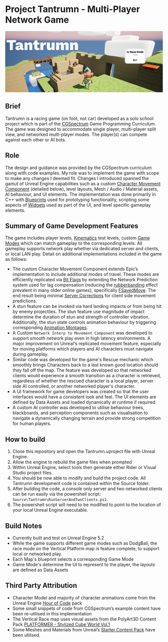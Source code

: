 ﻿# Project Tantrumn - Multi-Player Network Game

![image info](./banner.png)

## Brief
Tantrumn is a racing game (on foot, not car) developed as a solo school project which is part of the [CGSpectrum](https://www.cgspectrum.com/) Game Programming Curriculum. The game was designed to accommodate single player, multi-player split view, and networked multi-player modes. The player(s) can compete against each other or AI bots.

## Role
The design and guidance was provided by the CGSpectrum curriculum along with code examples. My role was to implement the game with scope to make any changes I deemed fit. Changes I introduced spanned the gamut of Unreal Engine capabilities such as a custom [Character Movement Component](https://docs.unrealengine.com/5.2/en-US/understanding-networked-movement-in-the-character-movement-component-for-unreal-engine/) (detailed below), level layouts, Mesh / Audio / Material assets, AI behaviour, and UI elements. The implementation was done primarily in C++ with [Blueprints](https://docs.unrealengine.com/5.2/en-US/introduction-to-blueprints-visual-scripting-in-unreal-engine/) used for prototyping functionality, scripting some aspects of [Widgets](https://docs.unrealengine.com/5.2/en-US/creating-widgets-in-unreal-engine/) used as part of the UI, and level specific gameplay elements.

## Summary of Game Development Features
The game includes player levels, [Kinematics](https://en.wikipedia.org/wiki/Kinematics) test levels, custom [Game Modes](https://docs.unrealengine.com/5.2/en-US/game-mode-and-game-state-in-unreal-engine/) which can match gameplay to the corresponding levels. All gameplay supports network play whether via dedicated server and clients, or local LAN play. Detail on additional implementations included in the game as follows:
* The custom Character Movement Component extends Epic’s implementation to include additional modes of travel. These modes are efficiently replicated via [Bit Flags](https://en.wikipedia.org/wiki/Bit_field) by extending the Network Prediction system used for lag compensation (reducing the [rubberbanding](https://www.dictionary.com/browse/rubberbanding) effect prevalent in many older online games), specifically [FSavedMove](https://docs.unrealengine.com/5.2/en-US/API/Runtime/Engine/GameFramework/FSavedMove_Character/). The end result being minimal [Server Corrections](https://docs.unrealengine.com/5.2/en-US/understanding-networked-movement-in-the-character-movement-component-for-unreal-engine/#customizingnetworkedcharactermovement) for client side movement predictions.
* A stun feature can be invoked via hard landing impacts or from being hit by enemy projectiles.  The stun feature use magnitude of impact determine the duration of stun and strength of controller vibration. Additionally, the stun state controls animation behaviour by triggering corresponding [Animation Montages](https://docs.unrealengine.com/5.2/en-US/animation-montage-in-unreal-engine/).
* A Custom `Network Interp to Movement Component` was developed to support smooth network play even in high latency environments. A major improvement on Unreal's replicated movement feature, especially for moving platforms which players and AI characters must navigate during gameplay.
* Similar code was developed for the game's Rescue mechanic which smoothly brings Characters back to a last known good location should they fall off the map.  The feature was developed so that networked clients would experience a smooth transition as a character is retrieved, regardless of whether the rescued character is a local player, server side AI controlled, or another networked player's character.
* A UI framework for game developers was created so that the user interfaces would have a consistent look and feel.  The UI elements are defined by Data Assets and loaded dynamically at runtime if required.
* A custom AI controller was developed to utilise behaviour trees, blackboards, and perception components such as visualisation to navigate a dynamically changing terrain and provide strong competition for human players.

## How to build
1. Clone this repository and open the Tantrumn.uproject file with Unreal Engine.
2. Allow the engine to rebuild the game files when prompted
3. Within Unreal Engine, select tools then generate either Rider or Visual Studio project files.
4. You should be now able to modify and build the project code. All Tantrumn development code is contained within the Source folder.
5. After building the code, a console only server and two networked clients can be run easily via the powershell script: `Source\Tantrumn\RunServerAndTwoClients.ps1`.
6. The powershell script will need to be modified to point to the location of your local Unreal Engine executable.

## Build Notes
* Currently built and test on Unreal Engine 5.2
* While the game supports different game modes such as DodgBall, the race mode on the Vertical Platform map is feature complete, to support local or networked play.
* Each Map's blueprint selects a corresponding Game Mode
* Game Mode's determine the UI to represent to the player, the layouts are defined as Data Assets

## Third Party Attribution
* Character Model and majority of character animations come from the Unreal Engine [Hour of Code](https://www.unrealengine.com/marketplace/en-US/product/unreal-engine-hour-of-code?sessionInvalidated=true) pack
* Some small snippets of code from CGSpectrum’s example content have been re-utilised in this implementation
* The Vertical Race map uses visual assets from the PolyArt3D Content Pack [PLATFORMER - Stylized Cube World Vol.1](https://www.unrealengine.com/marketplace/en-US/product/platformer-stylized-cube-world-vol-1)
* Some Meshes and Materials from Unreal’s [Starter Content Pack](https://docs.unrealengine.com/5.2/en-US/assets-and-content-packs-in-unreal-engine/) have been utilised.

